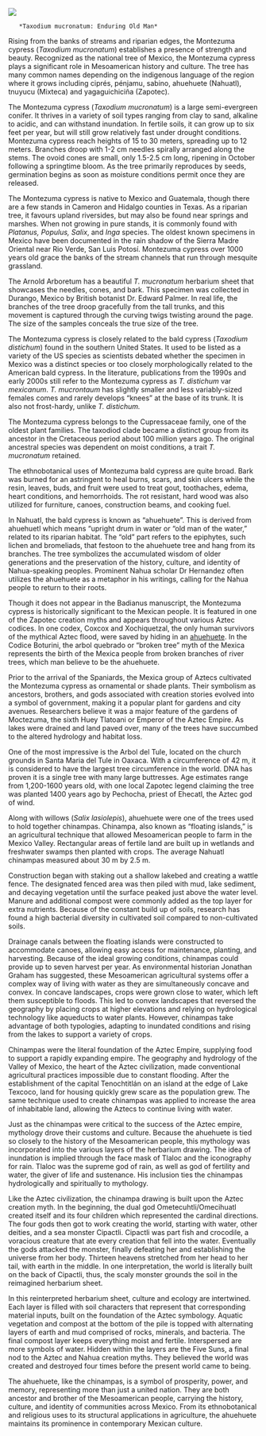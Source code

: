 <a href="https://juncture-digital.org"><img src="https://juncture-digital.org/images/ve-button.png"></a>

<param ve-config 
       title="Taxodium mucronatum: Enduring Old Man"
       author="Erin Voss"
       banner="https://iiif.juncture-digital.org/banner/?url=https://upload.wikimedia.org/wikipedia/commons/2/26/El_Tule_21.jpg" 
       layout="vertical">
       
       *Taxodium mucronatum: Enduring Old Man*

Rising from the banks of streams and riparian edges, the Montezuma cypress (*Taxodium mucronatum*) establishes a presence of strength and beauty. Recognized as the national tree of Mexico, the Montezuma cypress plays a significant role in Mesoamerican history and culture. The tree has many common names depending on the indigenous language of the region where it grows including ciprés, pénjamu, sabino, ahuehuete (Nahuatl), tnuyucu (Mixteca) and yagaguichiciña (Zapotec). 

The Montezuma cypress (*Taxodium mucronatum*) is a large semi-evergreen conifer. It thrives in a variety of soil types ranging from clay to sand, alkaline to acidic, and can withstand inundation. In fertile soils, it can grow up to six feet per year, but will still grow relatively fast under drought conditions. Montezuma cypress reach heights of 15 to 30 meters, spreading up to 12 meters.  Branches droop with 1-2 cm needles spirally arranged along the stems. The ovoid cones are small, only 1.5-2.5 cm long, ripening in October following a springtime bloom. As the tree primarily reproduces by seeds, germination begins as soon as moisture conditions permit once they are released. 

The Montezuma cypress is native to Mexico and Guatemala, though there are a few stands in Cameron and Hidalgo counties in Texas. As a riparian tree, it favours upland riversides, but may also be found near springs and marshes. When not growing in pure stands, it is commonly found with *Platanus, Populus, Salix*, and *Inga* species. The oldest known specimens in Mexico have been documented in the rain shadow of the Sierra Madre Oriental near Rio Verde, San Luis Potosí. Montezuma cypress over 1000 years old grace the banks of the stream channels that run through mesquite grassland.

The Arnold Arboretum has a beautiful *T. mucronatum* herbarium sheet that showcases the needles, cones, and bark. This specimen was collected in Durango, Mexico by British botanist Dr. Edward Palmer. In real life, the branches of the tree droop gracefully from the tall trunks, and this movement is captured through the curving twigs twisting around the page. The size of the samples conceals the true size of the tree. 

The Montezuma cypress is closely related to the bald cypress (*Taxodium distichum*) found in the southern United States. It used to be listed as a variety of the US species as scientists debated whether the specimen in Mexico was a distinct species or too closely morphologically related to the American bald cypress. In the literature, publications from the 1990s and early 2000s still refer to the Montezuma cypress as *T. distichum* var *mexicanum*. *T. mucrontaum* has slightly smaller and less variably-sized females comes and rarely develops “knees” at the base of its trunk. It is also not frost-hardy, unlike *T. distichum.* 

The Montezuma cypress belongs to the Cupressaceae family, one of the oldest plant families. The taxodiod clade became a distinct group from its ancestor in the Cretaceous period about 100 million years ago. The original ancestral species was dependent on moist conditions, a trait *T. mucronatum* retained. 

The ethnobotanical uses of Montezuma bald cypress are quite broad. Bark was burned for an astringent to heal burns, scars, and skin ulcers while the resin, leaves, buds, and fruit were used to treat gout, toothaches, edema, heart conditions, and hemorrhoids. The rot resistant, hard wood was also utilized for furniture, canoes, construction beams, and cooking fuel. 

In Nahuatl, the bald cypress is known as “ahuehuete”. This is derived from ahuehuetl which means “upright drum in water or “old man of the water,” related to its riparian habitat. The “old” part refers to the epiphytes, such lichen and bromeliads, that festoon to the ahuehuete tree and hang from its branches. The tree symbolizes the accumulated wisdom of older generations and the preservation of the history, culture, and identity of Nahua-speaking peoples. Prominent Nahua scholar Dr Hernandez often utilizes the ahuehuete as a metaphor in his writings, calling for the Nahua people to return to their roots.

Though it does not appear in the Badianus manuscript, the Montezuma cypress is historically significant to the Mexican people. It is featured in one of the Zapotec creation myths and appears throughout various Aztec codices. In one codex, Coxcox and Xochiquetzal, the only human survivors of the mythical Aztec flood, were saved by hiding in an [ahuehuete](https://www.lifepersona.com/where-does-the-word-ahuehuete-come-from). In the Codice Boturini, the arbol quebrado or “broken tree” myth of the Mexica represents the birth of the Mexica people from broken branches of river trees, which man believe to be the ahuehuete. 

Prior to the arrival of the Spaniards, the Mexica group of Aztecs cultivated the Montezuma cypress as ornamental or shade plants. Their symbolism as ancestors, brothers, and gods associated with creation stories evolved into a symbol of government, making it a popular plant for gardens and city avenues. Researchers believe it was a major feature of the gardens of Moctezuma, the sixth Huey Tlatoani or Emperor of the Aztec Empire. As lakes were drained and land paved over, many of the trees have succumbed to the altered hydrology and habitat loss. 

One of the most impressive is the Arbol del Tule, located on the church grounds in Santa Maria del Tule in Oaxaca. With a circumference of 42 m, it is considered to have the largest tree circumference in the world. DNA has proven it is a single tree with many large buttresses. Age estimates range from 1,200-1600 years old, with one local Zapotec legend claiming the tree was planted 1400 years ago by Pechocha, priest of Ehecatl, the Aztec god of wind. 

Along with willows (*Salix lasiolepis*), ahuehuete were one of the trees used to hold together chinampas. Chinampa, also known as “floating islands,” is an agricultural technique that allowed Mesoamerican people to farm in the Mexico Valley. Rectangular areas of fertile land are built up in wetlands and freshwater swamps then planted with crops. The average Nahuatl chinampas measured about 30 m by 2.5 m. 

Construction began with staking out a shallow lakebed and creating a wattle fence. The designated fenced area was then piled with mud, lake sediment, and decaying vegetation until the surface peaked just above the water level. Manure and additional compost were commonly added as the top layer for extra nutrients. Because of the constant build up of soils, research has found a high bacterial diversity in cultivated soil compared to non-cultivated soils. 

Drainage canals between the floating islands were constructed to accommodate canoes, allowing easy access for maintenance, planting, and harvesting. Because of the ideal growing conditions, chinampas could provide up to seven harvest per year. As environmental historian Jonathan Graham has suggested, these Mesoamerican agricultural systems offer a complex way of living with water as they are simultaneously concave and convex. In concave landscapes, crops were grown close to water, which left them susceptible to floods. This led to convex landscapes that reversed the geography by placing crops at higher elevations and relying on hydrological technology like aqueducts to water plants. However, chinampas take advantage of both typologies, adapting to inundated conditions and rising from the lakes to support a variety of crops. 

Chinampas were the literal foundation of the Aztec Empire, supplying food to support a rapidly expanding empire. The geography and hydrology of the Valley of Mexico, the heart of the Aztec civilization, made conventional agricultural practices impossible due to constant flooding. After the establishment of the capital Tenochtitlán on an island at the edge of Lake Texcoco, land for housing quickly grew scare as the population grew. The same technique used to create chinampas was applied to increase the area of inhabitable land, allowing the Aztecs to continue living with water. 

Just as the chinampas were critical to the success of the Aztec empire, mythology drove their customs and culture. Because the ahuehuete is tied so closely to the history of the Mesoamerican people, this mythology was incorporated into the various layers of the herbarium drawing. The idea of inundation is implied through the face mask of Tlaloc and the iconography for rain. Tlaloc was the supreme god of rain, as well as god of fertility and water, the giver of life and sustenance. His inclusion ties the chinampas hydrologically and spiritually to mythology.

Like the Aztec civilization, the chinampa drawing is built upon the Aztec creation myth. In the beginning, the dual god Ometecuhtli/Omecihuatl created itself and its four children which represented the cardinal directions. The four gods then got to work creating the world, starting with water, other deities, and a sea monster Cipactli. Cipactli was part fish and crocodile, a voracious creature that ate every creation that fell into the water. Eventually the gods attacked the monster, finally defeating her and establishing the universe from her body. Thirteen heavens stretched from her head to her tail, with earth in the middle. In one interpretation, the world is literally built on the back of Cipactli, thus, the scaly monster grounds the soil in the reimagined herbarium sheet. 

In this reinterpreted herbarium sheet, culture and ecology are intertwined. Each layer is filled with soil characters that represent that corresponding material inputs, built on the foundation of the Aztec symbology. Aquatic vegetation and compost at the bottom of the pile is topped with alternating layers of earth and mud comprised of rocks, minerals, and bacteria. The final compost layer keeps everything moist and fertile. Interspersed are more symbols of water. Hidden within the layers are the Five Suns, a final nod to the Aztec and Nahua creation myths. They believed the world was created and destroyed four times before the present world came to being.

The ahuehuete, like the chinampas, is a symbol of prosperity, power, and memory, representing more than just a united nation. They are both ancestor and brother of the Mesoamerican people, carrying the history, culture, and identity of communities across Mexico. From its ethnobotanical and religious uses to its structural applications in agriculture, the ahuehuete maintains its prominence in contemporary Mexican culture. 
